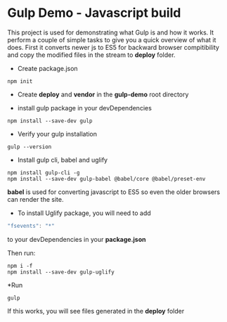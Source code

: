 # Gulp Demo - Javascript build
This project is used for demonstrating what Gulp is and how it works. It perform a couple of simple tasks to give you a quick overview of what it does. First it converts newer js to ES5 for backward browser compitibility and copy the modified files in the stream to **deploy** folder. 

* Create package.json
```console
npm init
```

* Create **deploy** and **vendor** in the **gulp-demo** root directory

* install gulp package in your devDependencies
```console
npm install --save-dev gulp
```

* Verify your gulp installation
```console
gulp --version
```


* Install gulp cli, babel and uglify
```console
npm install gulp-cli -g
npm install --save-dev gulp-babel @babel/core @babel/preset-env
```
**babel** is used for converting javascript to ES5 so even the older browsers can render the site.

* To install Uglify package, you will need to add  
```javascript
"fsevents": "*"
```
to your devDependencies in your **package.json**

Then run: 
```console
npm i -f
npm install --save-dev gulp-uglify
```
*Run 
```console
gulp 
```
If this works, you will see files generated in the **deploy** folder


